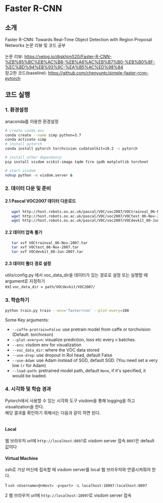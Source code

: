 # Faster R-CNN

## 소개
Faster R-CNN: Towards Real-Time Object Detection with Region Proposal Networks 논문 리뷰 및 코드 공부  
<br>
논문 리뷰: https://velog.io/@skhim520/Faster-R-CNN-%EB%85%BC%EB%AC%B8-%EB%A6%AC%EB%B7%B0-%EB%B0%8F-%EC%BD%94%EB%93%9C-%EA%B5%AC%ED%98%84  
참고한 코드(baseline): https://github.com/chenyuntc/simple-faster-rcnn-pytorch  


## 코드 실행
### 1. 환경설정
anaconda를 이용한 환경설정  

```sh
# create conda env
conda create --name simp python=3.7
conda activate simp
# install pytorch
conda install pytorch torchvision cudatoolkit=10.2 -c pytorch

# install other dependancy
pip install visdom scikit-image tqdm fire ipdb matplotlib torchnet

# start visdom
nohup python -m visdom.server &

```

### 2. 데이터 다운 및 준비
#### 2.1 Pascal VOC2007 데이터 다운로드

```Bash
   wget http://host.robots.ox.ac.uk/pascal/VOC/voc2007/VOCtrainval_06-Nov-2007.tar
   wget http://host.robots.ox.ac.uk/pascal/VOC/voc2007/VOCtest_06-Nov-2007.tar
   wget http://host.robots.ox.ac.uk/pascal/VOC/voc2007/VOCdevkit_08-Jun-2007.tar
```

#### 2.2 데이터 압축 풀기

```Bash
   tar xvf VOCtrainval_06-Nov-2007.tar
   tar xvf VOCtest_06-Nov-2007.tar
   tar xvf VOCdevkit_08-Jun-2007.tar
```

#### 2.3 데이터 폴더 경로 설정
utils/config.py 에서 voc_data_dir을 데이터가 있는 경로로 설정 또는 실행할 때 argument로 지정하기  
ex) `voc_data_dir = path/VOCdevkit/VOC2007/`

### 3. 학습하기
```Bash
python train.py train --env='fasterrcnn' --plot-every=100
```  
Some Key arguments:

- `--caffe-pretrain=False`: use pretrain model from caffe or torchvision (Default: torchvison)
- `--plot-every=n`: visualize prediction, loss etc every `n` batches.
- `--env`: visdom env for visualization
- `--voc_data_dir`: where the VOC data stored
- `--use-drop`: use dropout in RoI head, default False
- `--use-Adam`: use Adam instead of SGD, default SGD. (You need set a very low `lr` for Adam)
- `--load-path`: pretrained model path, default `None`, if it's specified, it would be loaded.

### 4. 시각화 및 학습 경과
Pytorch에서 사용할 수 있는 시각화 도구 visdom을 통해 logging을 하고 visualization을 한다.  
해당 결과를 확인하기 위해서는 다음과 같이 하면 된다.  
<br>
#### Local
웹 브라우저 url에 `http://localhost:8097`로 visdom server 접속 `8097`은 default 값이다

#### Virtual Machine
ssh로 가상 머신에 접속할 때 visdom server를 local 웹 브라우저와 연결시켜줘야 한다.

 1 `ssh <Username>@<Host> -p<port> -L localhost:18097:localhost:8097`
 
 2 웹 브라우저 url에 `http://localhost:18097`로 visdom server 접속
